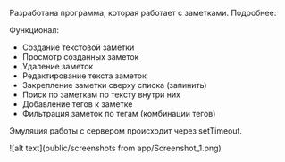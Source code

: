 Разработана программа, которая работает с заметками.
Подробнее:

Функционал:
- Создание текстовой заметки
- Просмотр созданных заметок
- Удаление заметок
- Редактирование текста заметок
- Закрепление заметки сверху списка (запинить)
- Поиск по заметкам по тексту внутри них
- Добавление тегов к заметке
- Фильтрация заметок по тегам (комбинации тегов)

Эмуляция работы с сервером происходит через setTimeout.

![alt text](public/screenshots from app/Screenshot_1.png)
